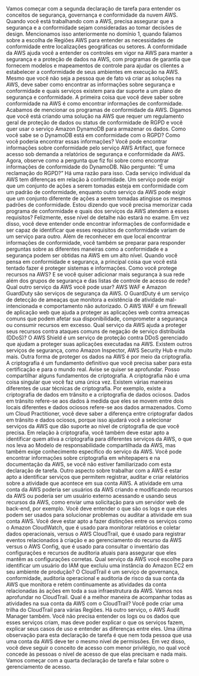 Vamos começar com a segunda declaração de tarefa para entender os conceitos de segurança, governança e conformidade da nuvem AWS. Quando você está trabalhando com a AWS, precisa assegurar que a segurança e a conformidade sejam consideradas ao tomar decisões de design. Mencionamos isso anteriormente no domínio 1, quando falamos sobre a escolha de Regiões AWS para entender as necessidades de conformidade entre localizações geográficas ou setores. A conformidade da AWS ajuda você a entender os controles em vigor na AWS para manter a segurança e a proteção de dados na AWS, com programas de garantia que fornecem modelos e mapeamentos de controle para ajudar os clientes a estabelecer a conformidade de seus ambientes em execução na AWS. Mesmo que você não seja a pessoa que de fato vá criar as soluções na AWS, deve saber como encontrar as informações sobre segurança e conformidade e quais serviços existem para dar suporte a um plano de segurança e conformidade. A primeira coisa que você deve saber sobre conformidade na AWS é como encontrar informações de conformidade. Acabamos de mencionar os programas de conformidade da AWS. Digamos que você está criando uma solução na AWS que requer um regulamento geral de proteção de dados ou status de conformidade de RGPD e você quer usar o serviço Amazon DynamoDB para armazenar os dados. Como você sabe se o DynamoDB está em conformidade com o RGPD? Como você poderia encontrar essas informações? Você pode encontrar informações sobre conformidade pelo serviço AWS Artifact, que fornece acesso sob demanda a relatórios de segurança e conformidade da AWS. Agora, observe como a pergunta que fiz foi sobre como encontrar informações de conformidade do DynamoDB. Não perguntei: “É uma reclamação do RGPD?” Há uma razão para isso. Cada serviço individual da AWS tem diferenças em relação à conformidade. Um serviço pode exigir que um conjunto de ações a serem tomadas esteja em conformidade com um padrão de conformidade, enquanto outro serviço da AWS pode exigir que um conjunto diferente de ações a serem tomadas atingisse os mesmos padrões de conformidade. Estou dizendo que você precisa memorizar cada programa de conformidade e quais dos serviços da AWS atendem a esses requisitos? Felizmente, esse nível de detalhe não estará no exame. Em vez disso, você deve entender onde encontrar informações de conformidade e ser capaz de identificar que esses requisitos de conformidade variam de um serviço para outro. Além de reconhecer em que local encontrar informações de conformidade, você também se preparar para responder perguntas sobre as diferentes maneiras como a conformidade e a segurança podem ser obtidas na AWS em um alto nível. Quando você pensa em conformidade e segurança, a principal coisa que você está tentado fazer é proteger sistemas e informações. Como você protege recursos na AWS? E se você quiser adicionar mais segurança à sua rede além dos grupos de segurança e das listas de controle de acesso de rede? Qual outro serviço da AWS você pode usar? AWS WAF e Amazon GuardDuty são serviços de segurança da AWS. O GuardDuty é um serviço de detecção de ameaças que monitora a existência de atividade mal-intencionada e comportamento não autorizado. O AWS WAF é um firewall de aplicação web que ajuda a proteger as aplicações web contra ameaças comuns que podem afetar sua disponibilidade, comprometer a segurança ou consumir recursos em excesso. Qual serviço da AWS ajuda a proteger seus recursos contra ataques comuns de negação de serviço distribuída (DDoS)? O AWS Shield é um serviço de proteção contra DDoS gerenciado que ajudam a proteger suas aplicações executadas na AWS. Existem outros serviços de segurança, como Amazon Inspector, AWS Security Hub e muito mais. Outra forma de proteger os dados na AWS é por meio da criptografia. A criptografia é um fundamento definitivo que você precisa saber para esta certificação e para o mundo real. Avise se quiser se aprofundar. Posso compartilhar alguns fundamentos de criptografia. A criptografia não é uma coisa singular que você faz uma única vez. Existem várias maneiras diferentes de usar técnicas de criptografia. Por exemplo, existe a criptografia de dados em trânsito e a criptografia de dados ociosos. Dados em trânsito refere-se aos dados à medida que eles se movem entre dois locais diferentes e dados ociosos refere-se aos dados armazenados. Como um Cloud Practitioner, você deve saber a diferença entre criptografar dados em trânsito e dados ociosos, porque isso ajudará você a selecionar serviços da AWS que dão suporte ao nível de criptografia de que você precisa. Em relação à criptografia, você também deve estar apto a identificar quem ativa a criptografia para diferentes serviços da AWS, o que nos leva ao Modelo de responsabilidade compartilhada da AWS, mas também exige conhecimento específico do serviço da AWS. Você pode encontrar informações sobre criptografia em whitepapers e na documentação da AWS, se você não estiver familiarizado com esta declaração de tarefa. Outro aspecto sobre trabalhar com a AWS é estar apto a identificar serviços que permitem registrar, auditar e criar relatórios sobre a atividade que acontece em sua conta AWS. A atividade em uma conta da AWS poderia ser usuários da AWS criando e modificando recursos da AWS ou poderia ser um usuário externo acessando e usando seus recursos da AWS, como enviar uma solicitação para um servidor web de back-end, por exemplo. Você deve entender o que são os logs e que eles podem ser usados para solucionar problemas ou auditar a atividade em sua conta AWS. Você deve estar apto a fazer distinções entre os serviços como o Amazon CloudWatch, que é usado para monitorar relatórios e coletar dados operacionais, versus o AWS CloudTrail, que é usado para registrar eventos relacionados à criação e ao gerenciamento do recurso da AWS versus o AWS Config, que é usado para consultar o inventário das configurações e recursos de auditoria atuais para assegurar que eles mantêm as configurações corretas. Qual serviço da AWS você escolhe para identificar um usuário do IAM que excluiu uma instância do Amazon EC2 em seu ambiente de produção? O CloudTrail é um serviço de governança, conformidade, auditoria operacional e auditoria de risco da sua conta da AWS que monitora e retém continuamente as atividades da conta relacionadas às ações em toda a sua infraestrutura da AWS. Vamos nos aprofundar no CloudTrail. Qual é a melhor maneira de acompanhar todas as atividades na sua conta da AWS com o CloudTrail? Você pode criar uma trilha do CloudTrail para várias Regiões. Há outro serviço, o AWS Audit Manager também. Você não precisa entender os logs ou os dados que esses serviços criam, mas deve poder explicar o que os serviços fazem, explicar seus casos de uso e entender as diferenças entre eles. Uma última observação para esta declaração de tarefa é que nem toda pessoa que usa uma conta da AWS deve ter o mesmo nível de permissões. Em vez disso, você deve seguir o conceito de acesso com menor privilégio, no qual você concede às pessoas o nível de acesso de que elas precisam e nada mais. Vamos começar com a quarta declaração de tarefa e falar sobre o gerenciamento de acesso.